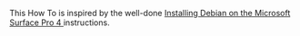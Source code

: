 This How To is inspired by the well-done [Installing Debian on the Microsoft Surface Pro 4 ](https://github.com/jimdigriz/debian-mssp4) instructions.
